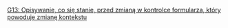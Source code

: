 [G13: Opisywanie, co się stanie, przed zmianą w kontrolce formularza, który powoduje zmianę kontekstu](https://www.w3.org/WAI/WCAG22/Techniques/general/G13)